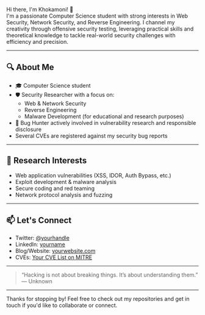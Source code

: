 
Hi there, I'm Khokamoni! 👋  
I'm a passionate Computer Science student with strong interests in Web Security, Network Security, and Reverse Engineering. I channel my creativity through offensive security testing, leveraging practical skills and theoretical knowledge to tackle real-world security challenges with efficiency and precision.

---

## 🔍 About Me

- 🎓 Computer Science student
- 🛡️ Security Researcher with a focus on:
  - Web & Network Security
  - Reverse Engineering
  - Malware Development (for educational and research purposes)
- 🐞 Bug Hunter actively involved in vulnerability research and responsible disclosure
- Several CVEs are registered against my security bug reports

---

## 🧠 Research Interests

- Web application vulnerabilities (XSS, IDOR, Auth Bypass, etc.)
- Exploit development & malware analysis
- Secure coding and red teaming
- Network protocol analysis and fuzzing

---

## 📫 Let's Connect

- Twitter: [@yourhandle](https://twitter.com/yourhandle)
- LinkedIn: [yourname](https://linkedin.com/in/yourname)
- Blog/Website: [yourwebsite.com](https://yourwebsite.com)
- CVEs: [Your CVE List on MITRE](https://cve.mitre.org/cgi-bin/cvekey.cgi?keyword=yourname)

---

> “Hacking is not about breaking things. It’s about understanding them.”  
> — Unknown

---

Thanks for stopping by! Feel free to check out my repositories and get in touch if you'd like to collaborate or connect.

